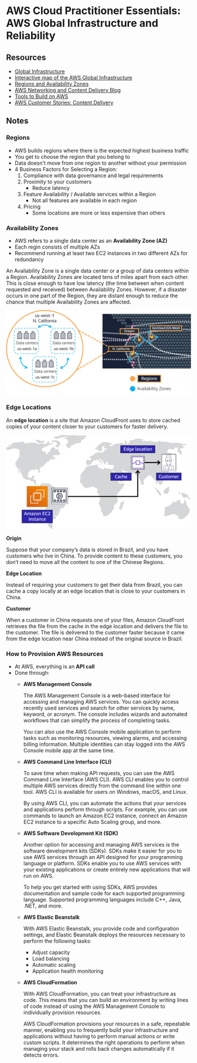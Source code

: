 # AWS Cloud Practitioner Essentials: AWS Global Infrastructure and Reliability

## Resources

* [Global Infrastructure](https://aws.amazon.com/about-aws/global-infrastructure/)
* [Interactive map of the AWS Global Infrastructure](https://www.infrastructure.aws/)
* [Regions and Availability Zones](https://aws.amazon.com/about-aws/global-infrastructure/regions_az)
* [AWS Networking and Content Delivery Blog](https://aws.amazon.com/blogs/networking-and-content-delivery/)
* [Tools to Build on AWS](https://aws.amazon.com/tools/)
* [AWS Customer Stories: Content Delivery](https://aws.amazon.com/solutions/case-studies/?customer-references-cards.sort-by=item.additionalFields.publishedDate&customer-references-cards.sort-order=desc&awsf.customer-references-location=*all&awsf.customer-references-segment=*all&awsf.customer-references-product=product%23vpc%7Cproduct%23api-gateway%7Cproduct%23cloudfront%7Cproduct%23route53%7Cproduct%23directconnect%7Cproduct%23elb&awsf.customer-references-category=category%23content-delivery)

## Notes

### Regions

* AWS builds regions where there is the expected highest business traffic
* You get to choose the region that you belong to
* Data doesn't move from one region to another without your permission
* 4 Business Factors for Selecting a Region:
  1. Compliance with data governance and legal requirements
  2. Proximity to your customers
     * Reduce latency
  3. Feature Availability / Available services within a Region
     * Not all features are available in each region
  4. Pricing
     * Some locations are more or less expensive than others

### Availability Zones

* AWS refers to a single data center as an **Availability Zone (AZ)**
* Each regin consists of multiple AZs
* Recommend running at least two EC2 instances in two different AZs for redundancy

An Availability Zone is a single data center or a group of data centers within a Region. Availability Zones are located tens of miles apart from each other. This is close enough to have low latency (the time between when content requested and received) between Availability Zones. However, if a disaster occurs in one part of the Region, they are distant enough to reduce the chance that multiple Availability Zones are affected.

![AZs](../img/AZs.png)

### Edge Locations

An **edge location** is a site that Amazon CloudFront uses to store cached copies of your content closer to your customers for faster delivery.

![Edge Location](../img/edge_location.png)

**Origin**

Suppose that your company’s data is stored in Brazil, and you have customers who live in China. To provide content to these customers, you don’t need to move all the content to one of the Chinese Regions.

**Edge Location**

Instead of requiring your customers to get their data from Brazil, you can cache a copy locally at an edge location that is close to your customers in China.

**Customer**

When a customer in China requests one of your files, Amazon CloudFront retrieves the file from the cache in the edge location and delivers the file to the customer. The file is delivered to the customer faster because it came from the edge location near China instead of the original source in Brazil.

### How to Provision AWS Resources

* At AWS, everything is an **API call**
* Done through:
  * **AWS Management Console**

    The AWS Management Console is a web-based interface for accessing and managing AWS services. You can quickly access recently used services and search for other services by name, keyword, or acronym. The console includes wizards and automated workflows that can simplify the process of completing tasks.

    You can also use the AWS Console mobile application to perform tasks such as monitoring resources, viewing alarms, and accessing billing information. Multiple identities can stay logged into the AWS Console mobile app at the same time.

  * **AWS Command Line Interface (CLI)**

    To save time when making API requests, you can use the AWS Command Line Interface (AWS CLI). AWS CLI enables you to control multiple AWS services directly from the command line within one tool. AWS CLI is available for users on Windows, macOS, and Linux. 

    By using AWS CLI, you can automate the actions that your services and applications perform through scripts. For example, you can use commands to launch an Amazon EC2 instance, connect an Amazon EC2 instance to a specific Auto Scaling group, and more.

  * **AWS Software Development Kit (SDK)**

    Another option for accessing and managing AWS services is the software development kits (SDKs). SDKs make it easier for you to use AWS services through an API designed for your programming language or platform. SDKs enable you to use AWS services with your existing applications or create entirely new applications that will run on AWS.

    To help you get started with using SDKs, AWS provides documentation and sample code for each supported programming language. Supported programming languages include C++, Java, .NET, and more.

  * **AWS Elastic Beanstalk**

    With AWS Elastic Beanstalk, you provide code and configuration settings, and Elastic Beanstalk deploys the resources necessary to perform the following tasks:
    * Adjust capacity
    * Load balancing
    * Automatic scaling
    * Application health monitoring
  
  * **AWS CloudFormation**

    With AWS CloudFormation, you can treat your infrastructure as code. This means that you can build an environment by writing lines of code instead of using the AWS Management Console to individually provision resources.

    AWS CloudFormation provisions your resources in a safe, repeatable manner, enabling you to frequently build your infrastructure and applications without having to perform manual actions or write custom scripts. It determines the right operations to perform when managing your stack and rolls back changes automatically if it detects errors.

